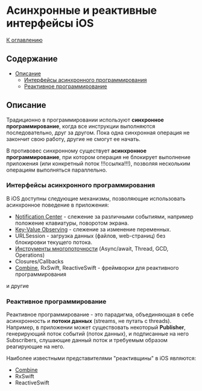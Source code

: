 # Асинхронные и реактивные интерфейсы iOS

[К оглавлению](./README.md)

## Содержание
- [Описание](#desc)
	- [Интерфейсы асинхронного программирования](#async)
	- [Реактивное программирование](#react)

## <a id="desc"></a>Описание

Традиционно в программировании используют __синхронное программирование__, когда все инструкции выполняются последовательно, друг за другом. Пока одна синхронная операция не закончит свою работу, другие не смогут ее начать.

В противовес синхронному существует __асинхронное программирование__, при котором операция не блокирует выполнение приложения (или конкретный поток !!!ссылка!!!), позволяя нескольким операциям выполняться параллельно.

### <a id="async"></a>Интерфейсы асинхронного программирования

В iOS доступны следующие механизмы, позволяющие использовать асинхронное поведение в приложения:

- [Notification Center](./NotificationCenter.md) - слежение за различными событиями, например положение клавиатуры, поворотом экрана.
- [Key-Value Observing](KVO-KVC.md) - слежение за изменение переменных.
- URLSession - загрузка данных (файлов, web-страниц) без блокировки текущего потока.
- [Инструменты многопоточности](/Thearding.md) (Async/await, Thread, GCD, Operations)
- Closures/Callbacks
- [Combine](./Combine.md), RxSwift, ReactiveSwift - фреймворки для реактивного программирования

и другие

### <a id="react"></a>Реактивное программирование 

Реактивное программирование - это парадигма, объединяющая в себе асинхронность и __потоки данных__ (streams, не путать с threads). Например, в приложении может существовать некоторый __Publisher__, генерирующий поток событий (поток данных), и подписанные на него Subscribers, слушающие данный поток и требуемым образом реагирующие на него.

Наиболее известными представителями "реактивщины" в iOS являются:

- [Combine](./Combine.md)
- RxSwift
- ReactiveSwift